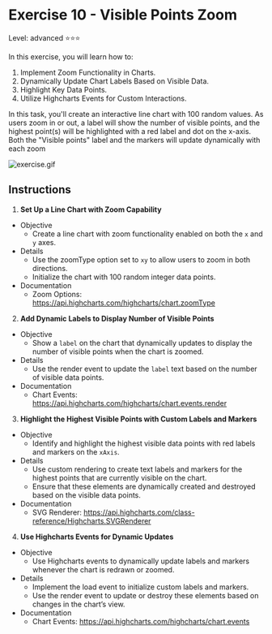 # Exercise 10 - Visible Points Zoom
Level: advanced ⭐⭐⭐

In this exercise, you will learn how to:
1. Implement Zoom Functionality in Charts.
3. Dynamically Update Chart Labels Based on Visible Data.
3. Highlight Key Data Points.
4. Utilize Highcharts Events for Custom Interactions.

In this task, you'll create an interactive line chart with 100 random values. As users zoom in or out, a label will show the number of visible points, and the highest point(s) will be highlighted with a red label and dot on the x-axis. Both the "Visible points" label and the markers will update dynamically with each zoom


![exercise.gif](exercise.gif)


## Instructions
1. **Set Up a Line Chart with Zoom Capability**
* Objective
  * Create a line chart with zoom functionality enabled on both the `x` and `y` axes.
* Details
  * Use the zoomType option set to `xy` to allow users to zoom in both directions.
  * Initialize the chart with 100 random integer data points.
* Documentation
  * Zoom Options: https://api.highcharts.com/highcharts/chart.zoomType 

2. **Add Dynamic Labels to Display Number of Visible Points**
* Objective
  * Show a `label` on the chart that dynamically updates to display the number of visible points when the chart is zoomed.
* Details
  * Use the render event to update the `label` text based on the number of visible data points.
* Documentation
  * Chart Events: https://api.highcharts.com/highcharts/chart.events.render 

3. **Highlight the Highest Visible Points with Custom Labels and Markers**
* Objective
  * Identify and highlight the highest visible data points with red labels and markers on the `xAxis`.
* Details
  * Use custom rendering to create text labels and markers for the highest points that are currently visible on the chart.
  * Ensure that these elements are dynamically created and destroyed based on the visible data points.
* Documentation
  * SVG Renderer: https://api.highcharts.com/class-reference/Highcharts.SVGRenderer

4. **Use Highcharts Events for Dynamic Updates**
* Objective
  * Use Highcharts events to dynamically update labels and markers whenever the chart is redrawn or zoomed.
* Details
  * Implement the load event to initialize custom labels and markers.
  * Use the render event to update or destroy these elements based on changes in the chart’s view.
* Documentation
  * Chart Events: https://api.highcharts.com/highcharts/chart.events
